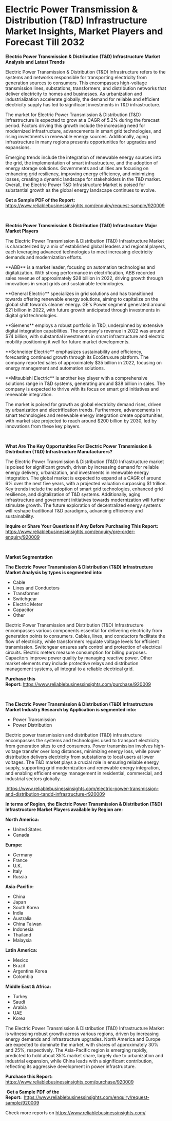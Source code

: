 <p><h1>Electric Power Transmission & Distribution (T&D) Infrastructure Market Insights, Market Players and Forecast Till 2032</h1></p><p><strong>Electric Power Transmission & Distribution (T&D) Infrastructure Market Analysis and Latest Trends</strong></p>
<p><p>Electric Power Transmission & Distribution (T&D) Infrastructure refers to the systems and networks responsible for transporting electricity from generation sources to consumers. This encompasses high-voltage transmission lines, substations, transformers, and distribution networks that deliver electricity to homes and businesses. As urbanization and industrialization accelerate globally, the demand for reliable and efficient electricity supply has led to significant investments in T&D infrastructure.</p><p>The market for Electric Power Transmission & Distribution (T&D) Infrastructure is expected to grow at a CAGR of 5.2% during the forecast period. Factors driving this growth include the increasing need for modernized infrastructure, advancements in smart grid technologies, and rising investments in renewable energy sources. Additionally, aging infrastructure in many regions presents opportunities for upgrades and expansions. </p><p>Emerging trends include the integration of renewable energy sources into the grid, the implementation of smart infrastructure, and the adoption of energy storage solutions. Governments and utilities are focusing on enhancing grid resiliency, improving energy efficiency, and minimizing losses, creating a dynamic landscape for stakeholders in the T&D market. Overall, the Electric Power T&D Infrastructure Market is poised for substantial growth as the global energy landscape continues to evolve.</p></p>
<p><strong>Get a Sample PDF of the Report:&nbsp;</strong> <a href="https://www.reliablebusinessinsights.com/enquiry/request-sample/920009?utm_campaign=2207&utm_medium=2&utm_source=Github&utm_content=ia&utm_term=14022025&utm_id=electric-power-transmission-distribution-td-infrastructure">https://www.reliablebusinessinsights.com/enquiry/request-sample/920009</a></p>
<p>&nbsp;</p>
<p><strong>Electric Power Transmission & Distribution (T&D) Infrastructure Major Market Players</strong></p>
<p><p>The Electric Power Transmission & Distribution (T&D) Infrastructure Market is characterized by a mix of established global leaders and regional players, each leveraging advanced technologies to meet increasing electricity demands and modernization efforts. </p><p>**ABB** is a market leader, focusing on automation technologies and digitalization. With strong performance in electrification, ABB recorded sales revenue of approximately $28 billion in 2022, driving growth through innovations in smart grids and sustainable technologies.</p><p>**General Electric** specializes in grid solutions and has transitioned towards offering renewable energy solutions, aiming to capitalize on the global shift towards cleaner energy. GE's Power segment generated around $21 billion in 2022, with future growth anticipated through investments in digital grid technologies.</p><p>**Siemens** employs a robust portfolio in T&D, underpinned by extensive digital integration capabilities. The company's revenue in 2022 was around $74 billion, with substantial investments in smart infrastructure and electric mobility positioning it well for future market developments.</p><p>**Schneider Electric** emphasizes sustainability and efficiency, forecasting continued growth through its EcoStruxure platform. The company reported sales of approximately $35 billion in 2022, focusing on energy management and automation solutions.</p><p>**Mitsubishi Electric** is another key player with a comprehensive solutions range in T&D systems, generating around $38 billion in sales. The company is expected to thrive with its focus on smart grid initiatives and renewable integration.</p><p>The market is poised for growth as global electricity demand rises, driven by urbanization and electrification trends. Furthermore, advancements in smart technologies and renewable energy integration create opportunities, with market size projected to reach around $200 billion by 2030, led by innovations from these key players.</p></p>
<p>&nbsp;</p>
<p><strong>What Are The Key Opportunities For Electric Power Transmission & Distribution (T&D) Infrastructure Manufacturers?</strong></p>
<p><p>The Electric Power Transmission & Distribution (T&D) Infrastructure market is poised for significant growth, driven by increasing demand for reliable energy delivery, urbanization, and investments in renewable energy integration. The global market is expected to expand at a CAGR of around 6% over the next five years, with a projected valuation surpassing $1 trillion. Key trends include the adoption of smart grid technologies, enhanced grid resilience, and digitalization of T&D systems. Additionally, aging infrastructure and government initiatives towards modernization will further stimulate growth. The future exploration of decentralized energy systems will reshape traditional T&D paradigms, advancing efficiency and sustainability.</p></p>
<p><strong>Inquire or Share Your Questions If Any Before Purchasing This Report:</strong> <a href="https://www.reliablebusinessinsights.com/enquiry/pre-order-enquiry/920009?utm_campaign=2207&utm_medium=2&utm_source=Github&utm_content=ia&utm_term=14022025&utm_id=electric-power-transmission-distribution-td-infrastructure">https://www.reliablebusinessinsights.com/enquiry/pre-order-enquiry/920009</a></p>
<p>&nbsp;</p>
<p><strong>Market Segmentation</strong></p>
<p><strong>The Electric Power Transmission & Distribution (T&D) Infrastructure Market Analysis by types is segmented into:</strong></p>
<p><ul><li>Cable</li><li>Lines and Conductors</li><li>Transformer</li><li>Switchgear</li><li>Electric Meter</li><li>Capacitor</li><li>Other</li></ul></p>
<p><p>Electric Power Transmission and Distribution (T&D) Infrastructure encompasses various components essential for delivering electricity from generation points to consumers. Cables, lines, and conductors facilitate the flow of electricity, while transformers regulate voltage levels for efficient transmission. Switchgear ensures safe control and protection of electrical circuits. Electric meters measure consumption for billing purposes. Capacitors improve power quality by managing reactive power. Other market elements may include protective relays and distribution management systems, all integral to a reliable electrical grid.</p></p>
<p><strong>Purchase this Report:&nbsp;</strong><a href="https://www.reliablebusinessinsights.com/purchase/920009?utm_campaign=2207&utm_medium=2&utm_source=Github&utm_content=ia&utm_term=14022025&utm_id=electric-power-transmission-distribution-td-infrastructure">https://www.reliablebusinessinsights.com/purchase/920009</a></p>
<p>&nbsp;</p>
<p><strong>The Electric Power Transmission & Distribution (T&D) Infrastructure Market Industry Research by Application is segmented into:</strong></p>
<p><ul><li>Power Transmission</li><li>Power Distribution</li></ul></p>
<p><p>Electric power transmission and distribution (T&D) infrastructure encompasses the systems and technologies used to transport electricity from generation sites to end consumers. Power transmission involves high-voltage transfer over long distances, minimizing energy loss, while power distribution delivers electricity from substations to local users at lower voltages. The T&D market plays a crucial role in ensuring reliable energy supply, supporting grid modernization and renewable energy integration, and enabling efficient energy management in residential, commercial, and industrial sectors globally.</p></p>
<p><a href="https://www.reliablebusinessinsights.com/electric-power-transmission-and-distribution-tandd-infrastructure-r920009?utm_campaign=2207&utm_medium=2&utm_source=Github&utm_content=ia&utm_term=14022025&utm_id=electric-power-transmission-distribution-td-infrastructure">&nbsp;https://www.reliablebusinessinsights.com/electric-power-transmission-and-distribution-tandd-infrastructure-r920009</a></p>
<p><strong>In terms of Region, the Electric Power Transmission & Distribution (T&D) Infrastructure Market Players available by Region are:</strong></p>
<p>
    <p> <strong> North America: </strong>
        <ul>
            <li>United States</li>
            <li>Canada</li>
        </ul>
        </p> 
    <p> <strong> Europe: </strong>
        <ul>
            <li>Germany</li>
            <li>France</li>
            <li>U.K.</li>
            <li>Italy</li>
            <li>Russia</li>
        </ul>
        </p> 
    <p> <strong> Asia-Pacific: </strong>
        <ul>
            <li>China</li>
            <li>Japan</li>
            <li>South Korea</li>
            <li>India</li>
            <li>Australia</li>
            <li>China Taiwan</li>
            <li>Indonesia</li>
            <li>Thailand</li>
            <li>Malaysia</li>
        </ul>
        </p> 
    <p> <strong> Latin America: </strong>
        <ul>
            <li>Mexico</li>
            <li>Brazil</li>
            <li>Argentina Korea</li>
            <li>Colombia</li>
        </ul>
        </p> 
    <p> <strong> Middle East & Africa: </strong>
        <ul>
            <li>Turkey</li>
            <li>Saudi</li>
            <li>Arabia</li>
            <li>UAE</li>
            <li>Korea</li>
        </ul>
    </p>
    </p>
<p><p>The Electric Power Transmission & Distribution (T&D) Infrastructure Market is witnessing robust growth across various regions, driven by increasing energy demands and infrastructure upgrades. North America and Europe are expected to dominate the market, with shares of approximately 30% and 25%, respectively. The Asia-Pacific region is emerging rapidly, predicted to hold about 35% market share, largely due to urbanization and industrial expansion, while China leads with a significant contribution, reflecting its aggressive development in power infrastructure.</p></p>
<p><strong>Purchase this Report: </strong><a href="https://www.reliablebusinessinsights.com/purchase/920009?utm_campaign=2207&utm_medium=2&utm_source=Github&utm_content=ia&utm_term=14022025&utm_id=electric-power-transmission-distribution-td-infrastructure">https://www.reliablebusinessinsights.com/purchase/920009</a></p>
<p>&nbsp;<strong>Get a Sample PDF of the Report:&nbsp;&nbsp;</strong><a href="https://www.reliablebusinessinsights.com/enquiry/request-sample/920009?utm_campaign=2207&utm_medium=2&utm_source=Github&utm_content=ia&utm_term=14022025&utm_id=electric-power-transmission-distribution-td-infrastructure">https://www.reliablebusinessinsights.com/enquiry/request-sample/920009</a></p>
<p><strong></strong></p>
<p>Check more reports on <a href="https://www.reliablebusinessinsights.com/?utm_campaign=2207&utm_medium=2&utm_source=Github&utm_content=ia&utm_term=14022025&utm_id=electric-power-transmission-distribution-td-infrastructure">https://www.reliablebusinessinsights.com/</a></p>